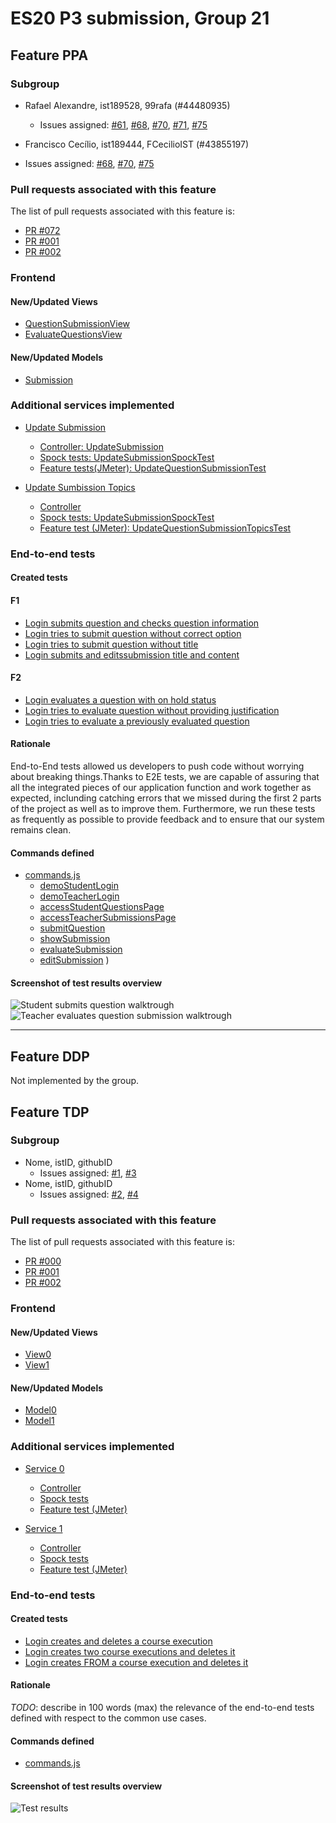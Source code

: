 # ES20 P3 submission, Group 21

## Feature PPA

### Subgroup

 - Rafael Alexandre, ist189528, 99rafa (#44480935)
   + Issues assigned: [#61](https://github.com/tecnico-softeng/es20al_21-project/issues/61), [#68](https://github.com/tecnico-softeng/es20al_21-project/issues/68), [#70](https://github.com/tecnico-softeng/es20al_21-project/issues/70), [#71](https://github.com/tecnico-softeng/es20al_21-project/issues/71), [#75](https://github.com/tecnico-softeng/es20al_21-project/issues/75)
 
 - Francisco Cecílio, ist189444, FCecilioIST (#43855197)
 + Issues assigned: [#68](https://github.com/tecnico-softeng/es20al_21-project/issues/68), [#70](https://github.com/tecnico-softeng/es20al_21-project/issues/70), [#75](https://github.com/tecnico-softeng/es20al_21-project/issues/75)

### Pull requests associated with this feature

The list of pull requests associated with this feature is:

 - [PR #072](https://github.com/tecnico-softeng/es20al_21-project/pull/72)
 - [PR #001](https://github.com)
 - [PR #002](https://github.com)


### Frontend

#### New/Updated Views

 - [QuestionSubmissionView](https://github.com/tecnico-softeng/es20al_21-project/blob/ppa/frontend/src/views/student/questions/QuestionSubmissionView.vue)
 - [EvaluateQuestionsView](https://github.com/tecnico-softeng/es20al_21-project/blob/ppa/frontend/src/views/teacher/StudentQuestions/EvaluateQuestionsView.vue)

#### New/Updated Models

 - [Submission](https://github.com/tecnico-softeng/es20al_21-project/blob/ppa/frontend/src/models/management/Submission.ts)

### Additional services implemented

 - [Update Submission](https://github.com/tecnico-softeng/es20al_21-project/blob/ppa/backend/src/main/java/pt/ulisboa/tecnico/socialsoftware/tutor/questionsByStudent/QuestionsByStudentService.java#L210)
    + [Controller: UpdateSubmission](https://github.com/tecnico-softeng/es20al_21-project/blob/ppa/backend/src/main/java/pt/ulisboa/tecnico/socialsoftware/tutor/questionsByStudent/api/QuestionsByStudentController.java#L154)
    + [Spock tests: UpdateSubmissionSpockTest](https://github.com/tecnico-softeng/es20al_21-project/blob/ppa/backend/src/test/groovy/pt/ulisboa/tecnico/socialsoftware/tutor/questionsByStudent/service/UpdateSubmissionSpockTest.groovy)
    + [Feature tests(JMeter): UpdateQuestionSubmissionTest](https://github.com/tecnico-softeng/es20al_21-project/blob/ppa/backend/jmeter/questionbystudent/updateQuestionSubmissionTest.jmx)

 - [Update Sumbission Topics](https://github.com/tecnico-softeng/es20al_21-project/blob/ppa/backend/src/main/java/pt/ulisboa/tecnico/socialsoftware/tutor/questionsByStudent/QuestionsByStudentService.java#L175)
    + [Controller](https://github.com/tecnico-softeng/es20al_21-project/blob/ppa/backend/src/main/java/pt/ulisboa/tecnico/socialsoftware/tutor/questionsByStudent/api/QuestionsByStudentController.java#L184)
    + [Spock tests: UpdateSubmissionSpockTest](https://github.com/tecnico-softeng/es20al_21-project/blob/ppa/backend/src/test/groovy/pt/ulisboa/tecnico/socialsoftware/tutor/questionsByStudent/service/UpdateSubmissionTopicsSpockTest.groovy)
    + [Feature test (JMeter): UpdateQuestionSubmissionTopicsTest](https://github.com/tecnico-softeng/es20al_21-project/blob/ppa/backend/jmeter/questionbystudent/updateQuestionSubmissionTopicsTest.jmx)


### End-to-end tests

#### Created tests

#### F1

 - [Login submits question and checks question information](https://github.com/tecnico-softeng/es20al_21-project/blob/ppa/frontend/cypress/integration/student/questions/studentSubmitsQuestions.js#L11)
 - [Login tries to submit question without correct option](https://github.com/tecnico-softeng/es20al_21-project/blob/ppa/frontend/cypress/integration/student/questions/studentSubmitsQuestions.js#L19)
 - [Login tries to submit question without title](https://github.com/tecnico-softeng/es20al_21-project/blob/ppa/frontend/cypress/integration/student/questions/studentSubmitsQuestions.js#L28)
 - [Login submits and editssubmission title and content](https://github.com/tecnico-softeng/es20al_21-project/blob/ppa/frontend/cypress/integration/student/questions/studentSubmitsQuestions.js#L37)

#### F2

 - [Login evaluates a question with on hold status](https://github.com/tecnico-softeng/es20al_21-project/blob/ppa/frontend/cypress/integration/teacher/questions/teacherEvaluatesSubmissions.js#L19)
 - [Login tries to evaluate question without providing justification](https://github.com/tecnico-softeng/es20al_21-project/blob/ppa/frontend/cypress/integration/teacher/questions/teacherEvaluatesSubmissions.js#L24)
 - [Login tries to evaluate a previously evaluated question](https://github.com/tecnico-softeng/es20al_21-project/blob/ppa/frontend/cypress/integration/teacher/questions/teacherEvaluatesSubmissions.js#L33)

#### Rationale

End-to-End tests allowed us developers to push code without worrying about breaking things.Thanks to E2E tests, we are capable of assuring that all the integrated pieces of our application function and work together as expected, inclunding catching errors that we missed during the first 2 parts of the project as well as to improve them. Furthermore, we run these tests as frequently as possible to provide feedback and to ensure that our system remains clean.

#### Commands defined

 - [commands.js](https://github.com/tecnico-softeng/es20al_21-project/blob/ppa/frontend/cypress/support/commands.js)
    - [demoStudentLogin](https://github.com/tecnico-softeng/es20al_21-project/blob/ppa/frontend/cypress/support/commands.js#L34)
    - [demoTeacherLogin](https://github.com/tecnico-softeng/es20al_21-project/blob/ppa/frontend/cypress/support/commands.js#L39)
    - [accessStudentQuestionsPage](https://github.com/tecnico-softeng/es20al_21-project/blob/ppa/frontend/cypress/support/commands.js#L84)
    - [accessTeacherSubmissionsPage](https://github.com/tecnico-softeng/es20al_21-project/blob/ppa/frontend/cypress/support/commands.js#L89)
    - [submitQuestion](https://github.com/tecnico-softeng/es20al_21-project/blob/ppa/frontend/cypress/support/commands.js#L93)
    - [showSubmission](https://github.com/tecnico-softeng/es20al_21-project/blob/ppa/frontend/cypress/support/commands.js#L106)
    - [evaluateSubmission](https://github.com/tecnico-softeng/es20al_21-project/blob/ppa/frontend/cypress/support/commands.js#L117)
    - [editSubmission](https://github.com/tecnico-softeng/es20al_21-project/blob/ppa/frontend/cypress/support/commands.js#L106)
    )

#### Screenshot of test results overview

![Student submits question walktrough](http://web.tecnico.ulisboa.pt/ist189528/studentWalkthroughPrint.png )
![Teacher evaluates question submission walktrough](http://web.tecnico.ulisboa.pt/ist189528/teacherWalkthroughPrint.png )


---

## Feature DDP
Not implemented by the group.

## Feature TDP

### Subgroup

 - Nome, istID, githubID
   + Issues assigned: [#1](https://github.com), [#3](https://github.com)
 - Nome, istID, githubID
   + Issues assigned: [#2](https://github.com), [#4](https://github.com)
 
### Pull requests associated with this feature

The list of pull requests associated with this feature is:

 - [PR #000](https://github.com)
 - [PR #001](https://github.com)
 - [PR #002](https://github.com)


### Frontend

#### New/Updated Views

 - [View0](https://github.com)
 - [View1](https://github.com)


#### New/Updated Models

 - [Model0](https://github.com)
 - [Model1](https://github.com)

### Additional services implemented

 - [Service 0](https://github.com)
    + [Controller](https://github.com)
    + [Spock tests](https://github.com)
    + [Feature test (JMeter)](https://github.com)

 - [Service 1](https://github.com)
    + [Controller](https://github.com)
    + [Spock tests](https://github.com)
    + [Feature test (JMeter)](https://github.com)


### End-to-end tests

#### Created tests

 - [Login creates and deletes a course execution](https://github.com/socialsoftware/quizzes-tutor/blob/6dcf668498be3d6e45c84ebf61e81b931bdc797b/frontend/tests/e2e/specs/admin/manageCourseExecutions.js#L10)
 - [Login creates two course executions and deletes it](https://github.com/socialsoftware/quizzes-tutor/blob/6dcf668498be3d6e45c84ebf61e81b931bdc797b/frontend/tests/e2e/specs/admin/manageCourseExecutions.js#L16)
 - [Login creates FROM a course execution and deletes it](https://github.com/socialsoftware/quizzes-tutor/blob/6dcf668498be3d6e45c84ebf61e81b931bdc797b/frontend/tests/e2e/specs/admin/manageCourseExecutions.js#L30)

#### Rationale
*TODO*: describe in 100 words (max) the relevance of the end-to-end tests defined with respect to the
common use cases.

#### Commands defined

 - [commands.js](https://github.com/socialsoftware/quizzes-tutor/blob/master/frontend/tests/e2e/support/commands.js)

#### Screenshot of test results overview

![Test results](p3-images/cypress_results.png)
